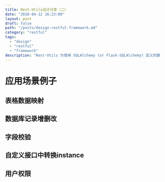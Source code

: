 ```yaml
---
title: Rest-Utils设计分享（二）
date: "2018-04-12 16:23:00"
layout: post
draft: false
path: "/posts/design-restful-framework.md"
category: "restful"
tags:
  - "design"
  - "restful"
  - "framework"
description: "Rest-Utils 为使用 SQLAlchemy (or Flask-SQLAlchemy) 定义的数据库模型提供简单的Restful APIs生成。"
---
```


# 应用场景例子

## 表格数据映射
## 数据库记录增删改
## 字段校验
## 自定义接口中转换instance
## 用户权限

